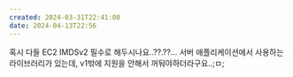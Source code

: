```yaml
---
created: 2024-03-31T22:41:00
date: 2024-04-13T22:56
---
```

혹시 다들 EC2 IMDSv2 필수로 해두시나요..??.??… 서버 애플리케이션에서 사용하는 라이브러리가 있는데, v1밖에 지원을 안해서 꺼둬야하더라구요..;ㅁ;